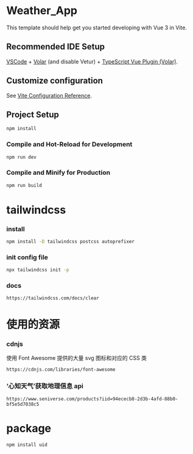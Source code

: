 # Weather_App

This template should help get you started developing with Vue 3 in Vite.

## Recommended IDE Setup

[VSCode](https://code.visualstudio.com/) + [Volar](https://marketplace.visualstudio.com/items?itemName=Vue.volar) (and disable Vetur) + [TypeScript Vue Plugin (Volar)](https://marketplace.visualstudio.com/items?itemName=Vue.vscode-typescript-vue-plugin).

## Customize configuration

See [Vite Configuration Reference](https://vitejs.dev/config/).

## Project Setup

```sh
npm install
```

### Compile and Hot-Reload for Development

```sh
npm run dev
```

### Compile and Minify for Production

```sh
npm run build
```

# tailwindcss

### install

```sh
npm install -D tailwindcss postcss autoprefixer
```

### init config file

```sh
npx tailwindcss init -p
```

### docs

```
https://tailwindcss.com/docs/clear
```

# 使用的资源

### cdnjs

使用 Font Awesome 提供的大量 svg 图标和对应的 CSS 类

```
https://cdnjs.com/libraries/font-awesome
```

### ‘心知天气’获取地理信息 api

```
https://www.seniverse.com/products?iid=94ececb8-2d3b-4afd-88b0-bf5e5d7038c5
```

# package

```
npm install uid
```
